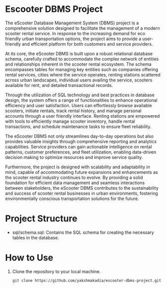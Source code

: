# Escooter DBMS Project

The eScooter Database Management System (DBMS) project is a comprehensive solution designed to 
facilitate the management of a modern scooter rental service. In response to the increasing demand for eco
friendly urban transportation options, the project aims to provide a user-friendly and efficient platform for 
both customers and service providers. 
 
At its core, the eScooter DBMS is built upon a robust relational database schema, carefully crafted to 
accommodate the complex network of entities and relationships inherent in the scooter rental ecosystem. 
The schema encompasses tables for managing key entities such as companies offering rental services, cities 
where the service operates, renting stations scattered across urban landscapes, individual users availing the 
service, scooters available for rent, and detailed transactional records. 
 
Through the utilization of SQL technology and best practices in database design, the system offers a range 
of functionalities to enhance operational efficiency and user satisfaction. Users can effortlessly browse 
available scooters, initiate rentals, track rental history, and manage personal accounts through a user
friendly interface. Renting stations are empowered with tools to efficiently manage scooter inventory, 
handle rental transactions, and schedule maintenance tasks to ensure fleet reliability. 
 
The eScooter DBMS not only streamlines day-to-day operations but also provides valuable insights 
through comprehensive reporting and analytics capabilities. Service providers can gain actionable 
intelligence on rental patterns, customer preferences, and fleet utilization, enabling data-driven decision
making to optimize resources and improve service quality. 
 
Furthermore, the project is designed with scalability and adaptability in mind, capable of accommodating 
future expansions and enhancements as the scooter rental industry continues to evolve. By providing a 
solid foundation for efficient data management and seamless interactions between stakeholders, the 
eScooter DBMS contributes to the sustainability and success of scooter rental businesses in urban 
environments, fostering environmentally conscious transportation solutions for the future.

# Project Structure

- sql/schema.sql: Contains the SQL schema for creating the necessary tables in the database.

# How to Use

1. Clone the repository to your local machine.
   ```bash
   git clone https://github.com/yakshmakadia/escooter-dbms-project.git
